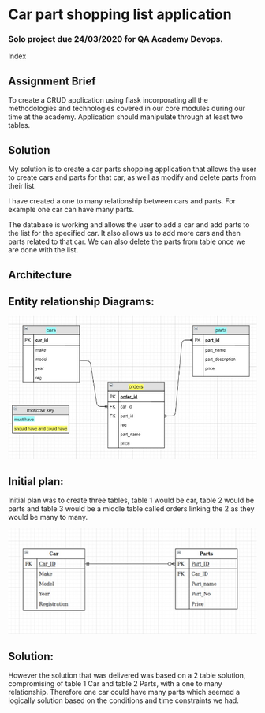 # Car part shopping list application

### Solo project due 24/03/2020 for QA Academy Devops.

Index



## Assignment Brief

To create a CRUD application using flask incorporating all the methodologies and technologies covered in our core modules during our time at the academy. Application should manipulate through at least two tables.

## Solution

My solution is to create a car parts shopping application that allows the user to create cars and parts for that car, as well as modify and delete parts from their list.

I have created a one to many relationship between cars and parts. For example one car can have many parts.

The database is working and allows the user to add a car and add parts to the list for the specified car. It also allows us to add more cars and then parts related to that car. We can also delete the parts from table once we are done with the list.

## Architecture

## Entity relationship Diagrams:

![erd2](https://github.com/zedz65/myproject/blob/master/Documentation/erd2.jpg)

## Initial plan:

Initial plan was to create three tables, table 1 would be car, table 2 would be parts and table 3 would be a middle table called orders linking the 2 as they would be many to many.

![erd](https://github.com/zedz65/myproject/blob/master/Documentation/erd.jpg)

## Solution:

However the solution that was delivered was based on a 2 table solution, compromising of table 1 Car and table 2 Parts, with a one to many relationship. Therefore one car could have many parts which seemed a logically solution based on the conditions and time constraints we had.

